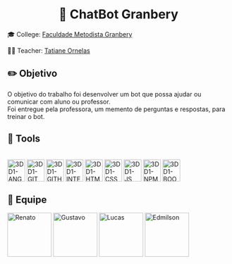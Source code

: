 <h1 align="center">🤖 ChatBot Granbery</h1>

🎓 College: [Faculdade Metodista Granbery](http://granbery.edu.br/)

👨‍🏫 Teacher: [Tatiane Ornelas](https://www.linkedin.com/in/tatiane-ornelas-57571547/)

<h2>✏️ Objetivo</h2>
<p>
  O objetivo do trabalho foi desenvolver um bot que possa ajudar ou comunicar com aluno ou professor.<br>
  Foi entregue pela professora, um memento de perguntas e respostas, para  treinar o bot.<br> 
  
</p>

<h2>🧰 Tools</h2>

<div style="display: inline_block"><br>
  <img align="center" alt="3DD1-ANGULAR" height="50" width="40" src="https://cdn.jsdelivr.net/gh/devicons/devicon/icons/angularjs/angularjs-original.svg"/>
  <img align="center" alt="3DD1-GIT" height="50" width="40" src="https://cdn.jsdelivr.net/gh/devicons/devicon/icons/git/git-original.svg">
  <img align="center" alt="3DD1-GITHUB" height="50" width="40" src="https://cdn.jsdelivr.net/gh/devicons/devicon/icons/github/github-original.svg">
  <img align="center" alt="3DD1-INTELLIJ" height="50" width="40" src="https://cdn.jsdelivr.net/gh/devicons/devicon/icons/intellij/intellij-original.svg">
  <img align="center" alt="3DD1-HTML" height="50" width="40" src="https://cdn.jsdelivr.net/gh/devicons/devicon/icons/html5/html5-original.svg" />
  <img align="center" alt="3DD1-CSS" height="50" width="40" src="https://cdn.jsdelivr.net/gh/devicons/devicon/icons/css3/css3-original.svg" />
  <img align="center" alt="3DD1-JS" height="50" width="40" src="https://cdn.jsdelivr.net/gh/devicons/devicon/icons/javascript/javascript-original.svg" />
  <img align="center" alt="3DD1-NPM" height="50" width="40" src="https://cdn.jsdelivr.net/gh/devicons/devicon/icons/npm/npm-original-wordmark.svg" />
  <img align="center" alt="3DD1-BOOTSTRAP" height="50" width="40" src="https://cdn.jsdelivr.net/gh/devicons/devicon/icons/bootstrap/bootstrap-original.svg" />  
</div>

<h2>🧍 Equipe</h2>
<div>
  <img  alt="Renato" height="100" width="100" src="https://media-exp1.licdn.com/dms/image/C4E03AQE9sluKW_3NNw/profile-displayphoto-shrink_400_400/0/1617488156774?e=1643846400&v=beta&t=E5_ox8pOfIb5ldeYF6ut8LdtcWMpzwsEU93AmwFRCww" />  
<img alt="Gustavo" height="100" width="100" src="https://media-exp1.licdn.com/dms/image/C5603AQGaLwPuEo9BDw/profile-displayphoto-shrink_400_400/0/1622389467660?e=1643846400&v=beta&t=YlYjMHMFZ0LrSEgz6Y9wVT0TjnSL05rDMgwHaQ6XTjg" />  
<img alt="Lucas" height="100" width="100" src="https://media-exp1.licdn.com/dms/image/D4D35AQGI3wlOPUVB3g/profile-framedphoto-shrink_400_400/0/1624564049821?e=1638234000&v=beta&t=0Xf8_cajgS8fz_7VCFe_kwGEnwBCcPleusegVvKbA_c" />  
<img alt="Edmilson" height="100" width="100" src="https://media-exp1.licdn.com/dms/image/C4D03AQGV6fK0v7wqrA/profile-displayphoto-shrink_400_400/0/1633481675426?e=1643846400&v=beta&t=wFwzedd7tAb5v-7NknK6uegYJDhHR_54QwDYLq20Udw" />  
</div>
